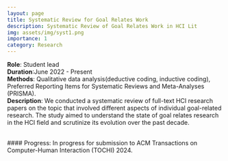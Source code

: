 ```yaml
---
layout: page
title: Systematic Review for Goal Relates Work
description: Systematic Review of Goal Relates Work in HCI Lit
img: assets/img/syst1.png
importance: 1
category: Research
---
```



**Role**: Student lead  
**Duration**:June 2022 - Present  
**Methods**: Qualitative data analysis(deductive coding, inductive coding), Preferred Reporting Items for Systematic Reviews and Meta-Analyses (PRISMA).  
**Description**: We conducted a systematic review of full-text HCI research papers on the topic that involved different aspects of individual goal-related research. The study aimed to understand the state of goal relates research in the HCI field and scrutinize its evolution over the past decade.

<br>
#### Progress: In progress for submission to ACM Transactions on Computer-Human Interaction (TOCHI) 2024.
